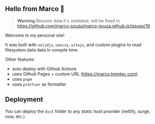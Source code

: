 ## Hello from Marco 👋

> **Warning** Resume data it's outdated, will be fixed in https://github.com/marco-souza/marco-souza.github.io/issues/19

Welcome to my personal site!

It was built with `solidjs`, `unocss`, `vitejs`, and custom plugins to read filesystem data data in compile time.

Other features

- auto deploy with Github Actions
- uses Github Pages + custom URL (https://marco.tremtec.com)
- uses `pnpm`
- uses `prettier` as formatter

## Deployment

You can deploy the `dist` folder to any static host provider (netlify, surge, now, etc.)

